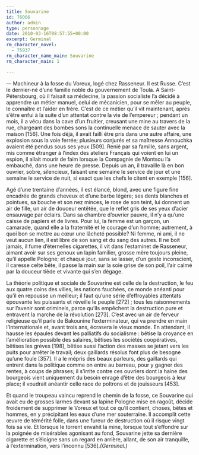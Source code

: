 ```yaml
---
title: Souvarine
id: 76066
author: admin
type: personnage
date: 2010-03-16T08:57:55+00:00
excerpt: Germinal
rm_character_novel:
  - 75937
rm_character_name_main: Souvarine
rm_character_main: 1

---
```

— Machineur à la fosse du Voreux, logé chez Rasseneur. Il est Russe. C&rsquo;est le dernier-né d&rsquo;une famille noble du gouvernement de Toula. A Saint-Pétersbourg, où il faisait sa médecine, la passion socialiste l&rsquo;a décidé à apprendre un métier manuel, celui de mécanicien, pour se mêler au peuple, le connaître et l&rsquo;aider en frère. C&rsquo;est de ce métier qu&rsquo;il vit maintenant, après s&rsquo;être enfui à la suite d&rsquo;un attentat contre la vie de l&rsquo;empereur ; pendant un mois, il a vécu dans la cave d&rsquo;un fruitier, creusant une mine au travers de la rue, chargeant des bombes sons la continuelle menace de sauter avec la maison [156]. Une fois déjà, il avait failli être pris dans une autre affaire, une explosion sous la voie ferrée; plusieurs conjurés et sa maîtresse Annouchka avaient été pendus sous ses yeux [509]. Renié par sa famille, sans argent, mis comme étranger à l&rsquo;index des ateliers Français qui voient en lui un espion, il allait mourir de faim lorsque la Compagnie de Montsou l&rsquo;a embauché, dans une heure de presse. Depuis un an, il travaille là en bon ouvrier, sobre, silencieux, faisant une semaine le service de jour et une semaine le service de nuit, si exact que les chefs le citent en exemple [156].

Agé d&rsquo;une trentaine d&rsquo;années, il est élancé, blond, avec une figure fine encadrée de grands cheveux et d&rsquo;une barbe légère; ses dents blanches et pointues, sa bouche et son nez minces, le rose de son teint, lui donnent un air de fille, un air de douceur entêtée, que le reflet gris de ses yeux d&rsquo;acier ensauvage par éclairs. Dans sa chambre d&rsquo;ouvrier pauvre, il n&rsquo;y a qu&rsquo;une caisse de papiers et de livres. Pour lui, la femme est un garçon, un camarade, quand elle a la fraternité et le courage d&rsquo;un homme; autrement, à quoi bon se mettre au cœur une lâcheté possible? Ni femme, ni ami, il ne veut aucun lien, il est libre de son sang et du sang des autres. Il ne boit jamais, il fume d&rsquo;éternelles cigarettes, il vit dans l&rsquo;estaminet de Rasseneur, aimant avoir sur ses genoux un lapin familier, grosse mère toujours pleine, qu&rsquo;il appelle Pologne; et chaque jour, sans se lasser, d&rsquo;un geste inconscient, il caresse celte bête, il passe la main sur la soie grise de son poil, l&rsquo;air calmé par la douceur tiède et vivante qui s&rsquo;en dégage.

La théorie politique et sociale de Souvarine est celle de la destruction, le feu aux quatre coins des villes, les nations fauchées, ce monde anéanti pour qu&rsquo;il en repousse un meilleur; il faut qu&rsquo;une série d&rsquo;effroyables attentats épouvante les puissants et réveille le peuple [272] ; tous les raisonnements sur l&rsquo;avenir sont criminels, parce qu&rsquo;ils empêchent la destruction pure et entravent la marche de la révolution [273]. C&rsquo;est avec un air de ferveur religieuse qu&rsquo;il parle de Bakounine l&rsquo;exterminateur, qui va prendre en main l&rsquo;Internationale et, avant trois ans, écrasera le vieux monde. En attendant, il hausse les épaules devant les palliatifs du socialisme : bêtise la croyance en l&rsquo;amélioration possible des salaires, bêtises les sociétés coopératives, bêtises les grèves [198], bêtise aussi l&rsquo;action des masses se jetant vers les puits pour arrêter le travail; deux gaillards résolus font plus de besogne qu&rsquo;une foule [357]. Il a le mépris des beaux parleurs, des gaillards qui entrent dans la politique comme on entre au barreau, pour y gagner des rentes, à coups de phrases; il s&rsquo;irrite contre ces ouvriers dont la haine des bourgeois vient uniquement du besoin enragé d&rsquo;être des bourgeois à leur place; il voudrait anéantir celle race de poltrons et de jouisseurs [453].

Et quand le troupeau vaincu reprend le chemin de la fosse, ce Souvarine qui avait eu de grosses larmes devant sa lapine Pologne mise en ragoût, décide froidement de supprimer le Voreux et tout ce qu&rsquo;il contient, choses, bêtes et hommes, en y précipitant les eaux d&rsquo;une mer souterraine. Il accomplit cette œuvre de témérité folle, dans une fureur de destruction où il risque vingt fois sa vie. Et lorsque le torrent envahit la mine, lorsque tout s&rsquo;effondre sur la poignée de misérables agonisant au fond, Souvarine jette sa dernière cigarette et s&rsquo;éloigne sans un regard en arrière, allant, de son air tranquille, à l&rsquo;extermination, vers l&rsquo;inconnu [536]._(Germinal.)_
